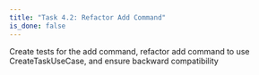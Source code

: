 ```yaml
---
title: "Task 4.2: Refactor Add Command"
is_done: false
---
```


Create tests for the add command, refactor add command to use CreateTaskUseCase, and ensure backward compatibility
